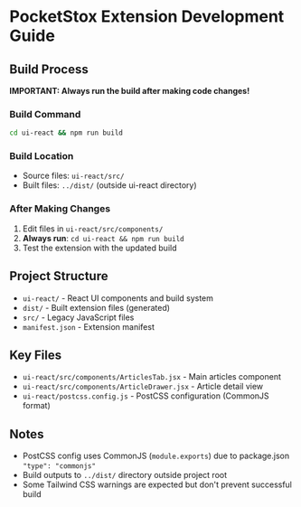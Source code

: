 # PocketStox Extension Development Guide

## Build Process

**IMPORTANT: Always run the build after making code changes!**

### Build Command
```bash
cd ui-react && npm run build
```

### Build Location
- Source files: `ui-react/src/`
- Built files: `../dist/` (outside ui-react directory)

### After Making Changes
1. Edit files in `ui-react/src/components/`
2. **Always run**: `cd ui-react && npm run build`
3. Test the extension with the updated build

## Project Structure

- `ui-react/` - React UI components and build system
- `dist/` - Built extension files (generated)
- `src/` - Legacy JavaScript files
- `manifest.json` - Extension manifest

## Key Files

- `ui-react/src/components/ArticlesTab.jsx` - Main articles component
- `ui-react/src/components/ArticleDrawer.jsx` - Article detail view
- `ui-react/postcss.config.js` - PostCSS configuration (CommonJS format)

## Notes

- PostCSS config uses CommonJS (`module.exports`) due to package.json `"type": "commonjs"`
- Build outputs to `../dist/` directory outside project root
- Some Tailwind CSS warnings are expected but don't prevent successful build